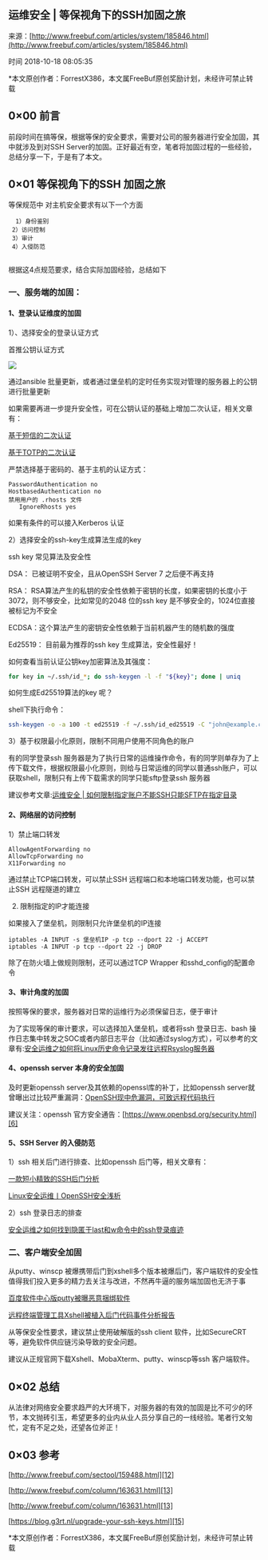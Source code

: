 ## 运维安全 | 等保视角下的SSH加固之旅

来源：[http://www.freebuf.com/articles/system/185846.html](http://www.freebuf.com/articles/system/185846.html)

时间 2018-10-18 08:05:35

 
*本文原创作者：ForrestX386，本文属FreeBuf原创奖励计划，未经许可禁止转载
 
## 0×00 前言 
 
前段时间在搞等保，根据等保的安全要求，需要对公司的服务器进行安全加固，其中就涉及到对SSH Server的加固。正好最近有空，笔者将加固过程的一些经验，总结分享一下，于是有了本文。
 
## 0×01 等保视角下的SSH 加固之旅 
 
等保规范中 对主机安全要求有以下一个方面

```
  1）身份鉴别
 2）访问控制
 3）审计
 4）入侵防范


```
 
根据这4点规范要求，结合实际加固经验，总结如下
 
### 一、服务端的加固： 
 
#### 1、登录认证维度的加固
 
1）、选择安全的登录认证方式
 
首推公钥认证方式
 
![][0]
 
通过ansible 批量更新，或者通过堡垒机的定时任务实现对管理的服务器上的公钥进行批量更新
 
如果需要再进一步提升安全性，可在公钥认证的基础上增加二次认证，相关文章有：
 
[基于短信的二次认证][1]
 
[基于TOTP的二次认证][2]
 
严禁选择基于密码的、基于主机的认证方式：

```
PasswordAuthentication no
HostbasedAuthentication no 
禁用用户的 .rhosts 文件
   IgnoreRhosts yes
```
 
如果有条件的可以接入Kerberos 认证
 
2）选择安全的ssh-key生成算法生成的key
 
ssh key 常见算法及安全性
 
DSA： 已被证明不安全，且从OpenSSH Server 7 之后便不再支持
 
RSA： RSA算法产生的私钥的安全性依赖于密钥的长度，如果密钥的长度小于3072，则不够安全，比如常见的2048 位的ssh key 是不够安全的，1024位直接被标记为不安全
 
ECDSA：这个算法产生的密钥安全性依赖于当前机器产生的随机数的强度
 
Ed25519： 目前最为推荐的ssh key 生成算法，安全性最好！
 
如何查看当前认证公钥key加密算法及其强度：

```sh
for key in ~/.ssh/id_*; do ssh-keygen -l -f "${key}"; done | uniq
```
 
如何生成Ed25519算法的key 呢？
 
shell下执行命令：

```sh
ssh-keygen -o -a 100 -t ed25519 -f ~/.ssh/id_ed25519 -C "john@example.com"
```
 
3）基于权限最小化原则，限制不同用户使用不同角色的账户
 
有的同学登录ssh 服务器是为了执行日常的运维操作命令，有的同学则单存为了上传下载文件，根据权限最小化原则，则给与日常运维的同学以普通ssh账户，可以获取shell，限制只有上传下载需求的同学只能sftp登录ssh 服务器
 
建议参考文章:[运维安全 | 如何限制指定账户不能SSH只能SFTP在指定目录][3]
 
#### 2、网络层的访问控制
 
1）禁止端口转发

```
AllowAgentForwarding no
AllowTcpForwarding no
X11Forwarding no
```
 
通过禁止TCP端口转发，可以禁止SSH 远程端口和本地端口转发功能，也可以禁止SSH 远程隧道的建立
 
2) 限制指定的IP才能连接
 
如果接入了堡垒机，则限制只允许堡垒机的IP连接

```
iptables -A INPUT -s 堡垒机IP -p tcp --dport 22 -j ACCEPT
iptables -A INPUT -p tcp --dport 22 -j DROP
```
 
除了在防火墙上做规则限制，还可以通过TCP Wrapper 和sshd_config的配置命令
 
#### 3、审计角度的加固
 
按照等保的要求，服务器对日常的运维行为必须保留日志，便于审计
 
为了实现等保的审计要求，可以选择加入堡垒机，或者将ssh 登录日志、bash 操作日志集中转发之SOC或者内部日志平台（比如通过syslog方式），可以参考的文章有:[安全运维之如何将Linux历史命令记录发往远程Rsyslog服务器][4]
 
#### 4、openssh server 本身的安全加固
 
及时更新openssh server及其依赖的openssl库的补丁，比如openssh server就曾曝出过比较严重漏洞：[OpenSSH现中危漏洞，可致远程代码执行][5]
 
建议关注：openssh 官方安全通告：[https://www.openbsd.org/security.html][6]
 
#### 5、SSH Server 的入侵防范
 
1）ssh 相关后门进行排查、比如openssh 后门等，相关文章有：
 
[一款短小精致的SSH后门分析][7]
 
[Linux安全运维丨OpenSSH安全浅析][8]
 
2）ssh 登录日志的排查
 
[安全运维之如何找到隐匿于last和w命令中的ssh登录痕迹][9]
 
### 二、客户端安全加固 
 
从putty、winscp 被爆携带后门到xshell多个版本被爆后门，客户端软件的安全性值得我们投入更多的精力去关注与改进，不然再牛逼的服务端加固也无济于事
 
[百度软件中心版putty被曝恶意捆绑软件][10]
 
[远程终端管理工具Xshell被植入后门代码事件分析报告][11]
 
从等保安全性要求，建议禁止使用破解版的ssh client 软件，比如SecureCRT 等，避免软件供应链污染导致的安全问题。
 
建议从正规官网下载Xshell、MobaXterm、putty、winscp等ssh 客户端软件。
 
## 0×02 总结 
 
从法律对网络安全要求趋严的大环境下，对服务器的有效的加固是比不可少的环节，本文抛砖引玉，希望更多的业内从业人员分享自己的一线经验。笔者行文匆忙，定有不足之处，还望各位斧正！
 
## 0×03 参考 
 
[http://www.freebuf.com/sectool/159488.html][12]
 
[http://www.freebuf.com/column/163631.html][13]
 
[http://www.freebuf.com/column/163631.html][13]
 
[https://blog.g3rt.nl/upgrade-your-ssh-keys.html][15]
 
*本文原创作者：ForrestX386，本文属FreeBuf原创奖励计划，未经许可禁止转载


[1]: http://www.freebuf.com/articles/web/165139.html
[2]: http://www.freebuf.com/articles/database/136555.html
[3]: http://www.freebuf.com/wp-admin/www.freebuf.com/system/183983.html
[4]: http://www.freebuf.com/articles/system/140543.html
[5]: http://www.freebuf.com/news/123614.html
[6]: https://www.openbsd.org/security.html
[7]: http://www.freebuf.com/system/140880.html
[8]: http://www.freebuf.com/news/153364.html
[9]: http://www.freebuf.com/system/182860.html
[10]: http://www.freebuf.com/news/171211.html
[11]: http://www.freebuf.com/terminal/144822.html
[12]: http://www.freebuf.com/sectool/159488.html
[13]: http://www.freebuf.com/column/163631.html
[14]: http://www.freebuf.com/column/163631.html
[15]: https://blog.g3rt.nl/upgrade-your-ssh-keys.html
[0]: https://img2.tuicool.com/UjuQ3iI.jpg
